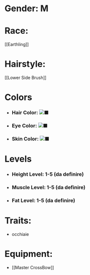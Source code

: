 # Gender: M
# Race:
[[Earthling]]
# Hairstyle:
[[Lower Side Brush]]

# Colors
- ### Hair Color: ![■](https://placehold.co/15x15/8100d9/8100d9)
- ### Eye Color: ![■](https://placehold.co/15x15/050505/050505)
- ### Skin Color: ![■](https://placehold.co/15x15/f9ebee/f9ebee)
# Levels
- ### Height Level: 1-5 (da definire)
- ### Muscle Level: 1-5 (da definire)
- ### Fat Level: 1-5 (da definire)
# Traits:
- occhiaie
# Equipment:
- [[Master CrossBow]]